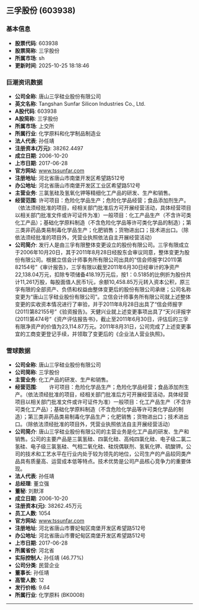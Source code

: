 ## 三孚股份 (603938)

### 基本信息

- **股票代码**: 603938
- **股票简称**: 三孚股份
- **所属市场**: sh
- **更新时间**: 2025-10-25 18:18:46

### 巨潮资讯数据

- **公司全称**: 唐山三孚硅业股份有限公司
- **英文名称**: Tangshan Sunfar Silicon Industries Co., Ltd.
- **A股代码**: 603938
- **A股简称**: 三孚股份
- **所属市场**: 上交所
- **所属行业**: 化学原料和化学制品制造业
- **法人代表**: 孙任靖
- **注册资本(万元)**: 38262.4497
- **成立日期**: 2006-10-20
- **上市日期**: 2017-06-28
- **官方网站**: www.tssunfar.com
- **注册地址**: 河北省唐山市南堡开发区希望路512号
- **办公地址**: 河北省唐山市南堡开发区工业区希望路512号
- **主营业务**: 三氯氢硅及氢氧化钾等精细化工产品的研发、生产和销售。
- **经营范围**: 许可项目：危险化学品生产；危险化学品经营；食品添加剂生产。（依法须经批准的项目，经相关部门批准后方可开展经营活动，具体经营项目以相关部门批准文件或许可证件为准）一般项目：化工产品生产（不含许可类化工产品）；基础化学原料制造（不含危险化学品等许可类化学品的制造）；第三类非药品类易制毒化学品生产；化肥销售；货物进出口；技术进出口。（除依法须经批准的项目外，凭营业执照依法自主开展经营活动）
- **公司简介**: 发行人是由三孚有限整体变更设立的股份有限公司。三孚有限成立于2006年10月20日，其于2011年8月28日经股东会审议同意，整体变更为股份有限公司。根据立信会计师事务所有限公司出具的“信会师报字(2011)第82154号”《审计报告》，三孚有限以截至2011年6月30日经审计的净资产22,138.04万元，扣除专项储备418.19万元后，按1：0.5185的比例折为股份共计11,261万股，每股面值人民币1元，余额10,458.85万元转入资本公积，原三孚有限的全部资产、负债和权益由整体变更后的股份有限公司承继；公司名称变更为“唐山三孚硅业股份有限公司”。立信会计师事务所有限公司就上述整体变更的实收资本情况进行了审验，并于2011年8月28日出具了“信会师报字(2011)第82155号”《验资报告》。天健兴业就上述变更事项出具了“天兴评报字(2011)第474号”《资产评估报告书》，截止至2011年6月30日，评估后的三孚有限净资产的价值为23,114.87万元。2011年8月31日，公司完成了上述变更事宜的工商变更登记手续，并领取了变更后的《企业法人营业执照》。

### 雪球数据

- **公司全称**: 唐山三孚硅业股份有限公司
- **公司简称**: 三孚股份
- **主营业务**: 化工产品的研发、生产和销售。
- **经营范围**: 　　许可项目：危险化学品生产；危险化学品经营；食品添加剂生产。（依法须经批准的项目，经相关部门批准后方可开展经营活动，具体经营项目以相关部门批准文件或许可证件为准）一般项目：化工产品生产（不含许可类化工产品）；基础化学原料制造（不含危险化学品等许可类化学品的制造）；第三类非药品类易制毒化学品生产；化肥销售；货物进出口；技术进出口。（除依法须经批准的项目外，凭营业执照依法自主开展经营活动）
- **公司简介**: 唐山三孚硅业股份有限公司的主营业务是化工产品的研发、生产和销售。公司的主要产品是三氯氢硅、四氯化硅、高纯四氯化硅、电子级二氯二氢硅、电子级三氯氢硅、气相二氧化硅、硅烷偶联剂、氢氧化钾、硫酸钾。公司的技术和工艺水平在行业内处于较为领先的地位，公司生产的产品较同类产品具有质量高、运营成本低等特点。技术优势是公司产品核心竞争力的重要体现。
- **法人代表**: 孙任靖
- **总经理**: 董立强
- **董秘**: 刘默洋
- **成立日期**: 2006-10-20
- **注册资本(元)**: 38262.45万元
- **员工人数**: 1054
- **官方网站**: www.tssunfar.com
- **注册地址**: 河北省唐山市曹妃甸区南堡开发区希望路512号
- **办公地址**: 河北省唐山市曹妃甸区南堡开发区希望路512号
- **上市日期**: 2017-06-28
- **所属省份**: 河北省
- **实际控制人**: 孙任靖 (46.77%)
- **公司分类**: 民营企业
- **董事长**: 孙任靖
- **高管人数**: 12
- **发行价格**: 9.64
- **所属行业**: 化学原料 (BK0008)

---